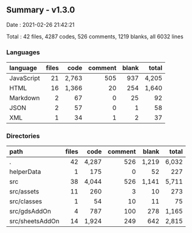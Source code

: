 ## Summary - v1.3.0

Date : 2021-02-26 21:42:21

Total : 42 files,  4287 codes, 526 comments, 1219 blanks, all 6032 lines

### Languages
| language | files | code | comment | blank | total |
| :--- | ---: | ---: | ---: | ---: | ---: |
| JavaScript | 21 | 2,763 | 505 | 937 | 4,205 |
| HTML | 16 | 1,366 | 20 | 254 | 1,640 |
| Markdown | 2 | 67 | 0 | 25 | 92 |
| JSON | 2 | 57 | 0 | 1 | 58 |
| XML | 1 | 34 | 1 | 2 | 37 |

### Directories
| path | files | code | comment | blank | total |
| :--- | ---: | ---: | ---: | ---: | ---: |
| . | 42 | 4,287 | 526 | 1,219 | 6,032 |
| helperData | 1 | 175 | 0 | 52 | 227 |
| src | 38 | 4,044 | 526 | 1,141 | 5,711 |
| src/assets | 11 | 260 | 3 | 10 | 273 |
| src/classes | 1 | 54 | 10 | 11 | 75 |
| src/gdsAddOn | 4 | 787 | 100 | 278 | 1,165 |
| src/sheetsAddOn | 14 | 1,924 | 249 | 642 | 2,815 |

